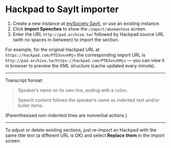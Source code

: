 # Hackpad to SayIt importer

1. Create a new instance at [mySociety SayIt](http://sayit.mysociety.org/instances/add), or use an existing instance.
2. Click **Import Speeches** to show the `/import/akomantoso` screen.
3. Enter the URL `http://pad.archive.tw/` followed by Hackpad source URL (with no spaces in-between) to import the section.

For example, for the original Hackpad URL at `https://hackpad.com/PTD3vnvhMjv` the corresponding import URL is `http://pad.archive.tw/https://hackpad.com/PTD3vnvhMjv` — you can view it in browser to preview the XML structure (cache updated every minute).

------

Transcript format:
> Speaker’s name on its own line, ending with a colon.
>
> Speech content follows the speaker’s name as indented text and/or bullet items.

(Parenthesised non-indented lines are nonverbal actions.)

------

To adjust or delete existing sections, just re-import an Hackpad with the same title text (a different URL is OK) and select **Replace them** in the import screen.
